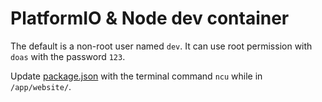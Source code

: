 # PlatformIO & Node dev container

The default is a non-root user named `dev`. It can use root permission with `doas` with the password `123`.

Update [package.json](/app/website/package.json) with the terminal command `ncu` while in `/app/website/`.